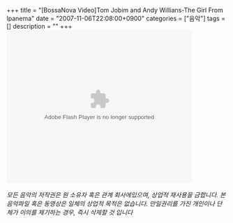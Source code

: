+++
title = "[BossaNova Video]Tom Jobim and Andy Willians-The Girl From Ipanema"
date = "2007-11-06T22:08:00+0900"
categories = ["음악"]
tags = []
description = ""
+++
<span class="copyright_entry" style="display:block;" title="[BossaNova Video]Tom Jobim and Andy Willians-The Girl From Ipanema@@**@@http://shed.egloos.com/1663030"></span>
<embed src="http://pds7.egloos.com/pds/200711/06/82/player.swf?file=http://shed.springnote.com/pages/180995/attachments/255022" type="application/x-shockwave-flash" wmode="transparent" height="350" width="425">
<br>
<br>*모든 음악의 저작권은 원 소유자 혹은 관계 회사에있으며, 상업적 재사용을 금합니다. 본 음악파일 혹은 동영상은 일체의 상업적 목적은 없습니다. 만일권리를 가진 개인이나 단체가 이의를 제기하는 경우, 즉시 삭제할 것 입니다* 
<!--
       <rdf:RDF xmlns:rdf="http://www.w3.org/1999/02/22-rdf-syntax-ns#"
		    xmlns:dc="http://purl.org/dc/elements/1.1/"
		    xmlns:trackback="http://madskills.com/public/xml/rss/module/trackback/">
       <rdf:Description
	        rdf:about="http://shed.egloos.com/1663030"
	        dc:identifier="http://shed.egloos.com/1663030"
	        dc:title="[BossaNova Video]Tom Jobim and Andy Willians-The Girl From Ipanema"
	        trackback:ping="http://shed.egloos.com/tb/1663030"/>
       </rdf:RDF>
       -->

<ul></ul>